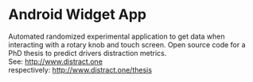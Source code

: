 # Android Widget App

Automated randomized experimental application to get data when interacting with a rotary knob and touch screen.
Open source code for a PhD thesis to predict drivers distraction metrics. <br/> 
See: http://www.distract.one <br/>
respectively: http://www.distract.one/thesis